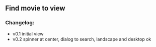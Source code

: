 ## Find movie to view <br/>

### Changelog: <br/>
- v0.1 initial view <br/>
- v0.2 spinner at center, dialog to search, landscape and desktop ok